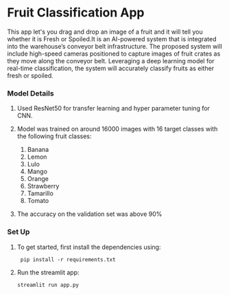 # Fruit Classification App

This app let's you drag and drop an image of a fruit and it will tell you whether it is Fresh or Spoiled.It is an AI-powered system that is integrated
into the warehouse’s conveyor belt infrastructure. The proposed system will include high-speed cameras positioned to capture images of fruit crates as they move along the
conveyor belt. Leveraging a deep learning model for real-time classification, the system will accurately classify fruits as either fresh or spoiled.


### Model Details
1. Used ResNet50 for transfer learning and hyper parameter tuning for CNN. 
2. Model was trained on around 16000 images with 16 target classes with the following fruit classes:
   1. Banana
   2. Lemon
   3. Lulo
   4. Mango
   5. Orange
   6. Strawberry
   7. Tamarillo
   8. Tomato

 3. The accuracy on the validation set was above 90%

### Set Up

1. To get started, first install the dependencies using:
    ```commandline
     pip install -r requirements.txt
    ```
   
2. Run the streamlit app:
   ```commandline
   streamlit run app.py
